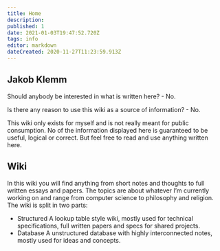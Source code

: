 ```yaml
---
title: Home
description: 
published: 1
date: 2021-01-03T19:47:52.720Z
tags: info
editor: markdown
dateCreated: 2020-11-27T11:23:59.913Z
---
```


## Jakob Klemm
Should anybody be interested in what is written here? - No.

Is there any reason to use this wiki as a source of information? - No.

This wiki only exists for myself and is not really meant for public consumption. No of the information displayed here is guaranteed to be useful, logical or correct. But feel free to read and use anything written here.

## Wiki
In this wiki you will find anything from short notes and thoughts to full written essays and papers. The topics are about whatever I’m currently working on and range from computer science to philosophy and religion. 
The wiki is split in two parts:
- Structured
	A lookup table style wiki, mostly used for technical specifications, full written papers and specs for shared projects.
- Database
	A unstructured database with highly interconnected notes, mostly used for ideas and concepts.